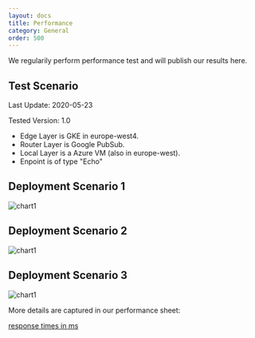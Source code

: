 ```yaml
---
layout: docs
title: Performance
category: General
order: 500
---
```


We regularily perform performance test and will publish our results here.

## Test Scenario

Last Update: 2020-05-23

Tested Version: 1.0

* Edge Layer is GKE in europe-west4.
* Router Layer is Google PubSub.
* Local Layer is a Azure VM (also in europe-west).
* Enpoint is of type "Echo"

## Deployment Scenario 1

![chart1](https://docs.google.com/spreadsheets/d/e/2PACX-1vQGfGdaKvIQu12Jas9U4qB0FVRzDei3Gl_-4Tm2HBirHkWiQ9TfgmcNqMJJiCt2-7WpsZPc9b8wAP0t/pubchart?oid=1585697066&format=image)

## Deployment Scenario 2

![chart1](https://docs.google.com/spreadsheets/d/e/2PACX-1vQGfGdaKvIQu12Jas9U4qB0FVRzDei3Gl_-4Tm2HBirHkWiQ9TfgmcNqMJJiCt2-7WpsZPc9b8wAP0t/pubchart?oid=892682536&format=image)

## Deployment Scenario 3

![chart1](https://docs.google.com/spreadsheets/d/e/2PACX-1vQGfGdaKvIQu12Jas9U4qB0FVRzDei3Gl_-4Tm2HBirHkWiQ9TfgmcNqMJJiCt2-7WpsZPc9b8wAP0t/pubchart?oid=22210124&format=image)


More details are captured in our performance sheet:

[response times in ms](https://docs.google.com/spreadsheets/d/1arWvO3LljiMtk64nGVgQyaghe4l9R2kAOvgvoVM6J-I/edit?usp=sharing)